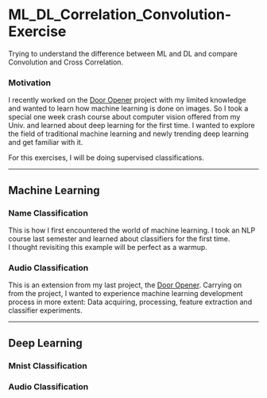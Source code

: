 # ML_DL_Correlation_Convolution-Exercise
Trying to understand the difference between ML and DL and compare Convolution and Cross Correlation.
### Motivation
I recently worked on the [Door Opener](https://github.com/Mins0o/Door_Opener) project with my limited knowledge and wanted to learn how machine learning is done on images. So I took a special one week crash course about computer vision offered from my Univ. and learned about deep learning for the first time. I wanted to explore the field of traditional machine learning and newly trending deep learning and get familiar with it.  
  
For this exercises, I will be doing supervised classifications.  
  
___
## Machine Learning
### Name Classification
This is how I first encountered the world of machine learning. I took an NLP course last semester and learned about classifiers for the first time.  
I thought revisiting this example will be perfect as a warmup.
### Audio Classification
This is an extension from my last project, the [Door Opener](https://github.com/Mins0o/Door_Opener). Carrying on from the project, I wanted to experience machine learning development process in more extent: Data acquiring, processing, feature extraction and classifier experiments.

___
## Deep Learning
### Mnist Classification
### Audio Classification